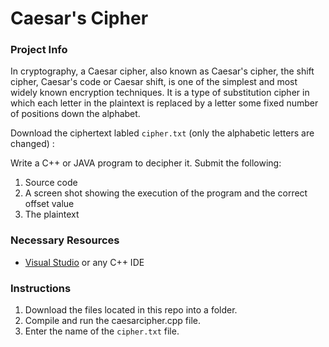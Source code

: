 # Caesar's Cipher

### Project Info

In cryptography, a Caesar cipher, also known as Caesar's cipher, the shift cipher, Caesar's code or Caesar shift, is one of the simplest and most widely known encryption techniques. It is a type of substitution cipher in which each letter in the plaintext is replaced by a letter some fixed number of positions down the alphabet.

Download the ciphertext labled ```cipher.txt``` (only the alphabetic letters are changed) :

Write a C++ or JAVA program to decipher it. Submit the following:
1. Source code
2. A screen shot showing the execution of the program and the correct offset value
3. The plaintext

### Necessary Resources
- [Visual Studio](https://www.visualstudio.com/) or any C++ IDE

### Instructions
1. Download the files located in this repo into a folder.
2. Compile and run the caesarcipher.cpp file.
3. Enter the name of the ```cipher.txt``` file.
